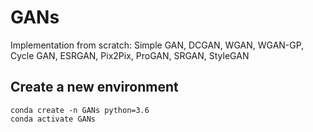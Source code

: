 # GANs
Implementation from scratch: Simple GAN, DCGAN, WGAN, WGAN-GP, Cycle GAN, ESRGAN, Pix2Pix, ProGAN, SRGAN, StyleGAN

## Create a new environment
```
conda create -n GANs python=3.6
conda activate GANs
```
